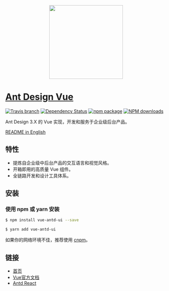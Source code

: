 <p align="center">
  <a href="https://vuecomponent.github.io/ant-design/">
    <img width="230" src="https://gw.alipayobjects.com/zos/rmsportal/KDpgvguMpGfqaHPjicRK.svg">
  </a>
</p>

# [Ant Design Vue](https://vuecomponent.github.io/ant-design/)
[![Travis branch](https://api.travis-ci.org/vueComponent/ant-design.svg?branch=master)](https://travis-ci.org/vueComponent/ant-design)
[![Dependency Status](https://beta.gemnasium.com/badges/github.com/vueComponent/ant-design.svg)](https://beta.gemnasium.com/projects/github.com/vueComponent/ant-design)
[![npm package](https://img.shields.io/npm/v/vue-antd-ui.svg?style=flat)](https://www.npmjs.org/package/vue-antd-ui)
[![NPM downloads](http://img.shields.io/npm/dm/vue-antd-ui.svg?style=flat)](http://www.npmtrends.com/vue-antd-ui)


Ant Design 3.X 的 Vue 实现，开发和服务于企业级后台产品。


[README in English](README.md)

## 特性

- 提炼自企业级中后台产品的交互语言和视觉风格。
- 开箱即用的高质量 Vue 组件。
- 全链路开发和设计工具体系。 

## 安装

### 使用 npm 或 yarn 安装

```bash
$ npm install vue-antd-ui --save
```

```bash
$ yarn add vue-antd-ui
```

如果你的网络环境不佳，推荐使用 [cnpm](https://github.com/cnpm/cnpm)。


## 链接

- [首页](https://vuecomponent.github.io/ant-design/)
- [Vue官方文档](https://cn.vuejs.org/)
- [Antd React](http://ant.design/)

